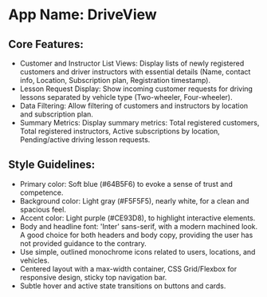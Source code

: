 # **App Name**: DriveView

## Core Features:

- Customer and Instructor List Views: Display lists of newly registered customers and driver instructors with essential details (Name, contact info, Location, Subscription plan, Registration timestamp).
- Lesson Request Display: Show incoming customer requests for driving lessons separated by vehicle type (Two-wheeler, Four-wheeler).
- Data Filtering: Allow filtering of customers and instructors by location and subscription plan.
- Summary Metrics: Display summary metrics: Total registered customers, Total registered instructors, Active subscriptions by location, Pending/active driving lesson requests.

## Style Guidelines:

- Primary color: Soft blue (#64B5F6) to evoke a sense of trust and competence.
- Background color: Light gray (#F5F5F5), nearly white, for a clean and spacious feel.
- Accent color: Light purple (#CE93D8), to highlight interactive elements.
- Body and headline font: 'Inter' sans-serif, with a modern machined look. A good choice for both headers and body copy, providing the user has not provided guidance to the contrary.
- Use simple, outlined monochrome icons related to users, locations, and vehicles.
- Centered layout with a max-width container, CSS Grid/Flexbox for responsive design, sticky top navigation bar.
- Subtle hover and active state transitions on buttons and cards.